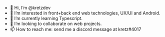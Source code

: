 - 👋 Hi, I’m @kretzdev
- 👀 I’m interested in front+back end web technologies, UX/UI and Android.
- 🌱 I’m currently learning Typescript.
- 💞️ I’m looking to collaborate on web projects.
- 📫 How to reach me: send me a discord message at kretz#4017

<!---
kretzdev/kretzdev is a ✨ special ✨ repository because its `README.md` (this file) appears on your GitHub profile.
You can click the Preview link to take a look at your changes.
--->
